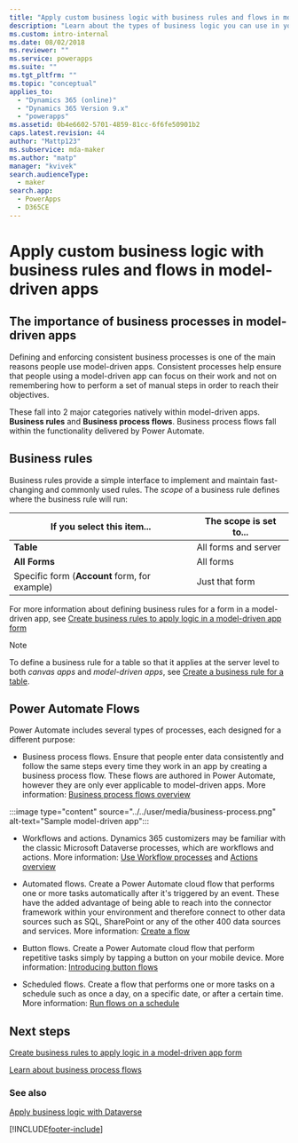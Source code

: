 ```yaml
---
title: "Apply custom business logic with business rules and flows in model-driven apps | MicrosoftDocs"
description: "Learn about the types of business logic you can use in your app"
ms.custom: intro-internal
ms.date: 08/02/2018
ms.reviewer: ""
ms.service: powerapps
ms.suite: ""
ms.tgt_pltfrm: ""
ms.topic: "conceptual"
applies_to: 
  - "Dynamics 365 (online)"
  - "Dynamics 365 Version 9.x"
  - "powerapps"
ms.assetid: 0b4e6602-5701-4859-81cc-6f6fe50901b2
caps.latest.revision: 44
author: "Mattp123"
ms.subservice: mda-maker
ms.author: "matp"
manager: "kvivek"
search.audienceType: 
  - maker
search.app: 
  - PowerApps
  - D365CE
---
```

# Apply custom business logic with business rules and flows in model-driven apps

## The importance of business processes in model-driven apps

Defining and enforcing consistent business processes is one of the main reasons people use model-driven apps. Consistent processes help ensure that people using a model-driven app can focus on their work and not on remembering how to perform a set of manual steps in order to reach their objectives.

These fall into 2 major categories natively within model-driven apps.  **Business rules** and **Business process flows**.  Business process flows fall within the functionality delivered by Power Automate.

## Business rules

Business rules provide a simple interface to implement and maintain fast-changing and commonly used rules. The *scope* of a business rule defines where the business rule will run:

|**If you select this item...**|**The scope is set to...**|
|-|-|  
|**Table**|All forms and server|  
|**All Forms**|All forms|  
|Specific form (**Account** form, for example)|Just that form|

For more information about defining business rules for a form in a model-driven app, see [Create business rules to apply logic in a model-driven app form](create-business-rules-recommendations-apply-logic-form.md)

> [!NOTE]
> To define a business rule for a table so that it applies at the server level to both *canvas apps* and *model-driven apps*, see [Create a business rule for a table](../data-platform/data-platform-create-business-rule.md).

## Power Automate Flows  
  
Power Automate includes several types of processes, each designed for a different purpose:  

-   Business process flows.  Ensure that people enter data consistently and follow the same steps every time they work in an app by creating a business process flow. These flows are authored in Power Automate, however they are only ever applicable to model-driven apps.  More information: [Business process flows overview](/flow/business-process-flows-overview)

:::image type="content" source="../../user/media/business-process.png" alt-text="Sample model-driven app":::

-   Workflows and actions. Dynamics 365 customizers may be familiar with the classic Microsoft Dataverse processes, which are workflows and actions. More information: [Use Workflow processes](/flow/workflow-processes) and [Actions overview](../data-platform/actions.md)

-   Automated flows. Create a Power Automate cloud flow that performs one or more tasks automatically after it's triggered by an event. These have the added advantage of being able to reach into the connector framework within your environment and therefore connect to other data sources such as SQL, SharePoint or any of the other 400 data sources and services. More information: [Create a flow](/flow/get-started-logic-flow)
    
-   Button flows. Create a Power Automate cloud flow that perform repetitive tasks simply by tapping a button on your mobile device. More information: [Introducing button flows](/flow/introduction-to-button-flows)
  
-   Scheduled flows. Create a flow that performs one or more tasks on a schedule such as once a day, on a specific date, or after a certain time. More information: [Run flows on a schedule](/flow/run-scheduled-tasks)
  
## Next steps

[Create business rules to apply logic in a model-driven app form](create-business-rules-recommendations-apply-logic-form.md)

[Learn about business process flows](/flow/business-process-flows-overview)

### See also

[Apply business logic with Dataverse](../data-platform/processes.md)

[!INCLUDE[footer-include](../../includes/footer-banner.md)]